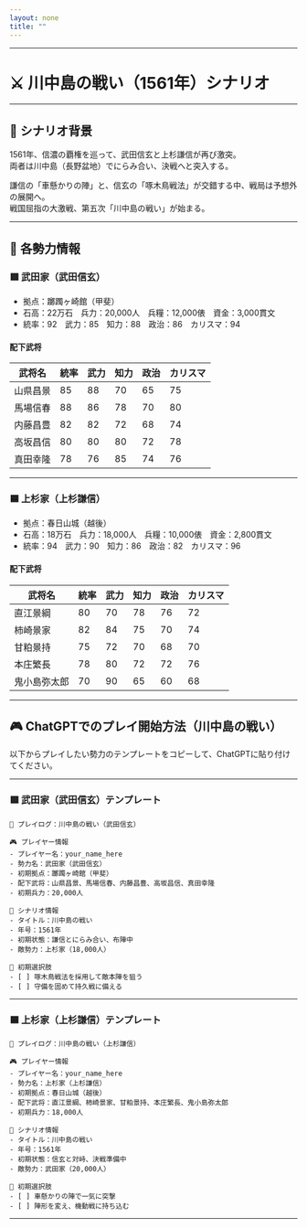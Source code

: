 ```yaml
---
layout: none
title: ""
---
```

    
---

# ⚔️ 川中島の戦い（1561年）シナリオ

---

## 📘 シナリオ背景

1561年、信濃の覇権を巡って、武田信玄と上杉謙信が再び激突。  
両者は川中島（長野盆地）でにらみ合い、決戦へと突入する。

謙信の「車懸かりの陣」と、信玄の「啄木鳥戦法」が交錯する中、戦局は予想外の展開へ。  
戦国屈指の大激戦、第五次「川中島の戦い」が始まる。

---

## 🧠 各勢力情報

### 🟥 武田家（武田信玄）

- 拠点：躑躅ヶ崎館（甲斐）
- 石高：22万石　兵力：20,000人　兵糧：12,000俵　資金：3,000貫文
- 統率：92　武力：85　知力：88　政治：86　カリスマ：94

#### 配下武将

| 武将名     | 統率 | 武力 | 知力 | 政治 | カリスマ |
|------------|------|------|------|--------|-----------|
| 山県昌景   | 85   | 88   | 70   | 65   | 75        |
| 馬場信春   | 88   | 86   | 78   | 70   | 80        |
| 内藤昌豊   | 82   | 82   | 72   | 68   | 74        |
| 高坂昌信   | 80   | 80   | 80   | 72   | 78        |
| 真田幸隆   | 78   | 76   | 85   | 74   | 76        |

---

### 🟦 上杉家（上杉謙信）

- 拠点：春日山城（越後）
- 石高：18万石　兵力：18,000人　兵糧：10,000俵　資金：2,800貫文
- 統率：94　武力：90　知力：86　政治：82　カリスマ：96

#### 配下武将

| 武将名     | 統率 | 武力 | 知力 | 政治 | カリスマ |
|------------|------|------|------|--------|-----------|
| 直江景綱   | 80   | 70   | 78   | 76   | 72        |
| 柿崎景家   | 82   | 84   | 75   | 70   | 74        |
| 甘粕景持   | 75   | 72   | 70   | 68   | 70        |
| 本庄繁長   | 78   | 80   | 72   | 72   | 76        |
| 鬼小島弥太郎 | 70   | 90   | 65   | 60   | 68        |

---

## 🎮 ChatGPTでのプレイ開始方法（川中島の戦い）

以下からプレイしたい勢力のテンプレートをコピーして、ChatGPTに貼り付けてください。

---

### 🟥 武田家（武田信玄）テンプレート

```
📝 プレイログ：川中島の戦い（武田信玄）

🎮 プレイヤー情報
- プレイヤー名：your_name_here
- 勢力名：武田家（武田信玄）
- 初期拠点：躑躅ヶ崎館（甲斐）
- 配下武将：山県昌景、馬場信春、内藤昌豊、高坂昌信、真田幸隆
- 初期兵力：20,000人

📘 シナリオ情報
- タイトル：川中島の戦い
- 年号：1561年
- 初期状態：謙信とにらみ合い、布陣中
- 敵勢力：上杉家（18,000人）

🎯 初期選択肢
- [ ] 啄木鳥戦法を採用して敵本陣を狙う
- [ ] 守備を固めて持久戦に備える
```

---

### 🟦 上杉家（上杉謙信）テンプレート

```
📝 プレイログ：川中島の戦い（上杉謙信）

🎮 プレイヤー情報
- プレイヤー名：your_name_here
- 勢力名：上杉家（上杉謙信）
- 初期拠点：春日山城（越後）
- 配下武将：直江景綱、柿崎景家、甘粕景持、本庄繁長、鬼小島弥太郎
- 初期兵力：18,000人

📘 シナリオ情報
- タイトル：川中島の戦い
- 年号：1561年
- 初期状態：信玄と対峙、決戦準備中
- 敵勢力：武田家（20,000人）

🎯 初期選択肢
- [ ] 車懸かりの陣で一気に突撃
- [ ] 陣形を変え、機動戦に持ち込む
```

---
